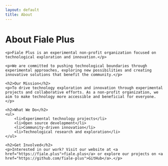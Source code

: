 ```yaml
---
layout: default
title: About
---
```


<div class="container about-page">
    <h1>About Fiale Plus</h1>
    
    <p>Fiale Plus is an experimental non-profit organization focused on technological exploration and innovation.</p>
    
    <p>We are committed to pushing technological boundaries through experimental approaches, exploring new possibilities and creating innovative solutions that benefit the community.</p>
    
    <h2>Our Mission</h2>
    <p>To drive technology exploration and innovation through experimental projects and collaborative efforts. As a non-profit organization, we aim to make technology more accessible and beneficial for everyone.</p>
    
    <h2>What We Do</h2>
    <ul>
        <li>Experimental technology projects</li>
        <li>Open source development</li>
        <li>Community-driven innovation</li>
        <li>Technological research and exploration</li>
    </ul>
    
    <h2>Get Involved</h2>
    <p>Interested in our work? Visit our website at <a href="https://fiale.plus">fiale.plus</a> or explore our projects on <a href="https://github.com/fiale-plus">GitHub</a>.</p>
</div>